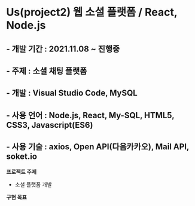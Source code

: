 # Us(project2) 웹 소셜 플랫폼 / React, Node.js
## - 개발 기간 : 2021.11.08 ~ 진행중
## - 주제 : 소셜 채팅 플랫폼
## - 개발 : Visual Studio Code, MySQL
## - 사용 언어 : Node.js, React, My-SQL, HTML5, CSS3, Javascript(ES6)
## - 사용 기술 : axios, Open API(다음카카오), Mail API, soket.io

**프로젝트 주제**
+ 소셜 플랫폼 개발


**구현 목표**
